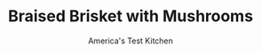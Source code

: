 ---
layout: ../../layouts/MarkdownPostLayout.astro
title: Braised Brisket with Mushrooms
author: America's Test Kitchen
pubDate: 2023-03-15
description: "Dry meat and wan mushroom flavor can ruin what should be a tender, flavorful winter classic."
image_url: https://res.cloudinary.com/hksqkdlah/image/upload/ar_1:1,c_fill,dpr_2.0,f_auto,fl_lossy.progressive.strip_profile,g_faces:auto,q_auto:low,w_344/9746_sfs-braisedbrisketwithmushrooms-17
tags: ["Main Courses","Passover"]
calories: 6404
protein: 38
carbohydrates: 9
fats: 
fiber: 1
ingredients: ["1 (4- to 5-pound), brisket roast, fat trimmed to 1/4 inch",", Salt and pepper","3/4 cup, water","1/4 ounce, dried porcini mushrooms, rinsed","1 tablespoon, vegetable oil","1 pound, white mushrooms, trimmed and quartered","2 , onions, chopped","1 tablespoon, packed brown sugar","3 tablespoons, all-purpose flour","3 , garlic cloves, minced","1 teaspoon, minced fresh thyme","1 cup, low-sodium chicken broth","1 cup, dry red wine","3 , bay leaves","1 teaspoon, balsamic vinegar"]
serves: 10
time: "6¼ to 6¾ hours, plus 1 hour cooling"
instructions: ["Adjust oven rack to middle position and heat oven to 300 degrees. Pat brisket dry with paper towels. Place roast fat side up on cutting board and prick all over with fork. Cut brisket in half crosswise into 2 roasts. Season with salt and pepper. Microwave water and porcini in covered bowl until steaming, about 1 minute. Let sit until softened, about 5 minutes. Drain porcini through fine-mesh strainer lined with coffee filter, reserve liquid, and mince and reserve porcini.","Heat oil in 12-inch skillet over medium-high heat until just smoking. Brown 1 roast on both sides, 10 to 14 minutes; transfer fat side up to 13 by 9-inch baking dish. Repeat with remaining roast.","Pour off all but 1 tablespoon fat from skillet. Add mushrooms and ¼ teaspoon salt and cook over medium-high heat until liquid evaporates and mushrooms are golden brown, about 8 minutes. Add onions and sugar and cook, stirring occasionally, until browned, 8 to 10 minutes. Add flour, garlic, and thyme and cook until golden and fragrant, 1 to 2 minutes. Slowly whisk in broth, wine, ½ cup reserved porcini liquid, reserved porcini, and bay leaves, scraping up any browned bits, and bring to boil. Reduce heat to medium and simmer until thickened, about 8 minutes.","Pour sauce over roasts and cover dish tightly with aluminum foil. Bake until tender and fork inserted into meat meets no resistance, 4½ to 5 hours. Let brisket cool at room temperature in dish, uncovered, for 1 hour, flipping halfway through cooling. Discard bay leaves. (Cooled brisket can be refrigerated in sauce for 2 days; reheat gently, covered, in 300-degree oven for 1 hour before proceeding with the next step.)","Transfer roasts to carving board. Strain sauce through fine-mesh strainer into fat separator; reserve mushrooms. Let liquid settle, then pour into bowl. Stir vinegar into sauce and microwave until warm, 30 to 60 seconds. Slice roasts against grain into ¼-inch-thick slices and return to dish with mushrooms. Pour 1½ cups sauce over meat. Serve with remaining sauce. (Refrigerate sliced brisket in sauce for up to 3 days; reheat meat in sauce.)"]
nutrition: ["819 mg Potassium","401 mg Phosphorus","55 mg Calcium","3 mg Iron","50 mg Magnesium","810 mg Sodium","9 mg Zinc","47 g Fat","10 mg Niacin (B3)","20 g Monounsaturated","2 g Polyunsaturated","3 mg Vitamin C","191 mg Cholesterol","18 g Saturated","1 g Fiber","3 µg Folic acid","33 µg Folate (food)","3 g Sugars","5 µg Vitamin K","247 g Water","9 g Carbs","39 µg Folate equivalent (total)","38 g Protein","1 mg Vitamin E","2 µg Vitamin B12","1 mg Vitamin B6","1 µg Vitamin A","640 kcal Energy","1 g Sugars, added","6404 calories"]
notes: "Flat-cut brisket is easier to find and more uniform in texture than point cut."
---